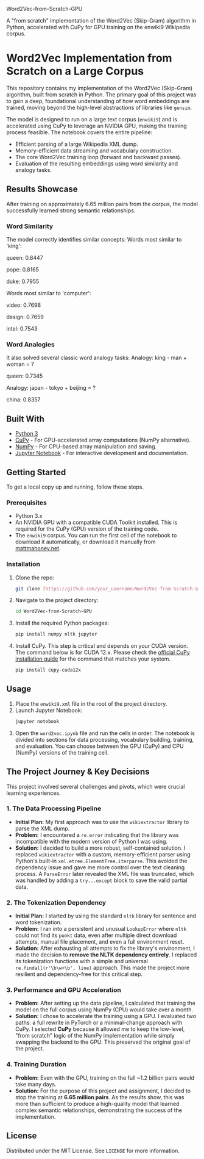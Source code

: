 Word2Vec-from-Scratch-GPU

A "from scratch" implementation of the Word2Vec (Skip-Gram) algorithm in Python, accelerated with CuPy for GPU training on the enwiki9 Wikipedia corpus.


# Word2Vec Implementation from Scratch on a Large Corpus

This repository contains my implementation of the Word2Vec (Skip-Gram) algorithm, built from scratch in Python. The primary goal of this project was to gain a deep, foundational understanding of how word embeddings are trained, moving beyond the high-level abstractions of libraries like `gensim`.

The model is designed to run on a large text corpus (`enwiki9`) and is accelerated using CuPy to leverage an NVIDIA GPU, making the training process feasible. The notebook covers the entire pipeline:
* Efficient parsing of a large Wikipedia XML dump.
* Memory-efficient data streaming and vocabulary construction.
* The core Word2Vec training loop (forward and backward passes).
* Evaluation of the resulting embeddings using word similarity and analogy tasks.

## Results Showcase

After training on approximately 6.65 million pairs from the corpus, the model successfully learned strong semantic relationships.

### Word Similarity
The model correctly identifies similar concepts:
Words most similar to 'king':

queen: 0.8447

pope: 0.8165

duke: 0.7955

Words most similar to 'computer':

video: 0.7698

design: 0.7659

intel: 0.7543


### Word Analogies
It also solved several classic word analogy tasks:
Analogy: king - man + woman = ?

queen: 0.7345

Analogy: japan - tokyo + beijing = ?

china: 0.8357


## Built With

* [Python 3](https://www.python.org/)
* [CuPy](https://cupy.dev/) - For GPU-accelerated array computations (NumPy alternative).
* [NumPy](https://numpy.org/) - For CPU-based array manipulation and saving.
* [Jupyter Notebook](https://jupyter.org/) - For interactive development and documentation.

## Getting Started

To get a local copy up and running, follow these steps.

### Prerequisites

* Python 3.x
* An NVIDIA GPU with a compatible CUDA Toolkit installed. This is required for the CuPy (GPU) version of the training code.
* The `enwiki9` corpus. You can run the first cell of the notebook to download it automatically, or download it manually from [mattmahoney.net](http://mattmahoney.net/dc/enwiki9.zip).

### Installation

1.  Clone the repo:
    ```sh
    git clone [https://github.com/your_username/Word2Vec-from-Scratch-GPU.git](https://github.com/your_username/Word2Vec-from-Scratch-GPU.git)
    ```
2.  Navigate to the project directory:
    ```sh
    cd Word2Vec-from-Scratch-GPU
    ```
3.  Install the required Python packages:
    ```sh
    pip install numpy nltk jupyter
    ```
4.  Install CuPy. This step is critical and depends on your CUDA version. The command below is for CUDA 12.x. Please check the [official CuPy installation guide](https://docs.cupy.dev/en/stable/install.html) for the command that matches your system.
    ```sh
    pip install cupy-cuda12x
    ```

## Usage

1.  Place the `enwiki9.xml` file in the root of the project directory.
2.  Launch Jupyter Notebook:
    ```sh
    jupyter notebook
    ```
3.  Open the `word2vec.ipynb` file and run the cells in order. The notebook is divided into sections for data processing, vocabulary building, training, and evaluation. You can choose between the GPU (CuPy) and CPU (NumPy) versions of the training cell.

## The Project Journey & Key Decisions

This project involved several challenges and pivots, which were crucial learning experiences.

### 1. The Data Processing Pipeline
* **Initial Plan:** My first approach was to use the `wikiextractor` library to parse the XML dump.
* **Problem:** I encountered a `re.error` indicating that the library was incompatible with the modern version of Python I was using.
* **Solution:** I decided to build a more robust, self-contained solution. I replaced `wikiextractor` with a custom, memory-efficient parser using Python's built-in `xml.etree.ElementTree.iterparse`. This avoided the dependency issue and gave me more control over the text cleaning process. A `ParseError` later revealed the XML file was truncated, which was handled by adding a `try...except` block to save the valid partial data.

### 2. The Tokenization Dependency
* **Initial Plan:** I started by using the standard `nltk` library for sentence and word tokenization.
* **Problem:** I ran into a persistent and unusual `LookupError` where `nltk` could not find its `punkt` data, even after multiple direct download attempts, manual file placement, and even a full environment reset.
* **Solution:** After exhausting all attempts to fix the library's environment, I made the decision to **remove the NLTK dependency entirely**. I replaced its tokenization functions with a simple and universal `re.findall(r'\b\w+\b', line)` approach. This made the project more resilient and dependency-free for this critical step.

### 3. Performance and GPU Acceleration
* **Problem:** After setting up the data pipeline, I calculated that training the model on the full corpus using NumPy (CPU) would take over a month.
* **Solution:** I chose to accelerate the training using a GPU. I evaluated two paths: a full rewrite in PyTorch or a minimal-change approach with CuPy. I selected **CuPy** because it allowed me to keep the low-level, "from scratch" logic of the NumPy implementation while simply swapping the backend to the GPU. This preserved the original goal of the project.

### 4. Training Duration
* **Problem:** Even with the GPU, training on the full ~1.2 billion pairs would take many days.
* **Solution:** For the purpose of this project and assignment, I decided to stop the training at **6.65 million pairs**. As the results show, this was more than sufficient to produce a high-quality model that learned complex semantic relationships, demonstrating the success of the implementation.

## License

Distributed under the MIT License. See `LICENSE` for more information.
